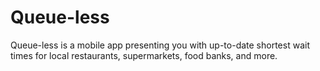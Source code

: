 # Queue-less
Queue-less is a mobile app presenting you with up-to-date shortest wait times for local restaurants, supermarkets, food banks, and more.
